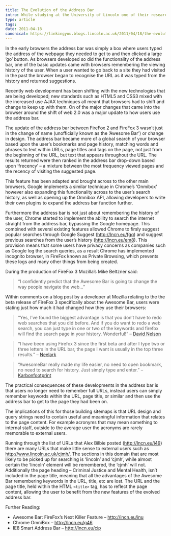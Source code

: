 ```yaml
---
title: The Evolution of the Address Bar
intro: While studying at the University of Lincoln one of their research projects looked at the value of their ac.uk domain. I was asked to write a short post about the changes happening in address bars of 'modern' browsers.
type: article
tags:
date: 2011-04-18
canonical: https://linkingyou.blogs.lincoln.ac.uk/2011/04/18/the-evolution-of-the-address-bar/
---
```


In the early browsers the address bar was simply a box where users typed the address of the webpage they needed to get to and then clicked a large ‘go’ button. As browsers developed so did the functionality of the address bar, one of the basic updates came with browsers remembering the viewing history of the user. When a user wanted to go back to a site they had visited in the past the browser began to recognise the URL as it was typed from the history and returned suggestions.

Recently web development has been shifting with the new technologies that are being developed; new standards such as HTML5 and CSS3 mixed with the increased use AJAX techniques all meant that browsers had to shift and change to keep up with them. On of the major changes that came into the browser around the shift of web 2.0 was a major update to how users use the address bar.

The update of the address bar between FireFox 2 and FireFox 3 wasn’t just in the change of name (unofficially known as the ‘Awesome Bar’) or change in design. The address bar became more of a global search of your browser based upon the user’s bookmarks and page history, matching words and phrases to text within URLs, page titles and tags on the page, not just from the beginning of the URL, but text that appears throughout the URL. The results returned were then ranked in the address bar drop-down based upon ‘frecency’ – a mixture between the most frequency viewed pages and the recency of visiting the suggested page.

This feature has been adapted and brought across to the other main browsers, Google implements a similar technique in Chrome’s ‘Onmibox’ however also expanding this functionality across to the user’s search history, as well as opening up the Omnibox API, allowing developers to write their own plugins to expand the address bar function further.

Furthermore the address bar is not just about remembering the history of the user, Chrome started to implement the ability to search the internet straight from the address bar, bypassing the Google homepage. This combined with several existing features allowed Chrome to firsly suggest popular searches through Google Suggest (http://lncn.eu/fgq) and suggest previous searches from the user’s history (http://lncn.eu/em8). This provision means that some users have privacy concerns as companies such as Google log the search queries, as a result Chrome has implemented incognito browser, in FireFox known as Private Browsing, which prevents these logs and many other things from being created.

During the production of FireFox 3 Mozilla’s Mike Beltzner said:

> “I confidently predict that the Awesome Bar is going to change the way people navigate the web…”

Within comments on a blog post by a developer at Mozilla relating to the the beta release of FireFox 3 specifically about the Awesome Bar, users were stating just how much it had changed how they use their browsers:

> “Yes, I’ve found the biggest advantage is that you don’t have to redo web searches that you did before. And if you do want to redo a web search, you can just type in one or two of the keywords and firefox will find the search page in your history. Wonderful!” – [David Nelson](http://www.dria.org/wordpress/archives/2008/04/17/628/comment-page-1/#comment-57983)

> “I have been using Firefox 3 since the first beta and after I type two or three letters in the URL bar, the page I want is usually in the top three results.” – [Neelark](http://www.dria.org/wordpress/archives/2008/04/17/628/comment-page-1/#comment-58037)

> “AwesomeBar really made my life easier, no need to open bookmark, no need to search for history. Just simply type and enter.” – [Karbonfootprint](http://www.dria.org/wordpress/archives/2008/04/17/628/comment-page-1/#comment-60471)

The practical consequences of these developments in the address bar is that users no longer need to remember full URLs, instead users can simply remember keywords within the URL, page title, or similar and then use the address bar to get to the page they had been on.

The implications of this for those building sitemaps is that URL design and query strings need to contain useful and meaningful information that relates to the page content. For example acronyms that may mean something to internal staff, outside to the average user the acronyms are rarely memorable to external users.

Running through the list of URLs that Alex Bilbie posted (http://lncn.eu/i49) there are many URLs that make little sense to external users such as http://www.lincoln.ac.uk/cjmh/. The sections in this domain that are most likely to be picked up for searching is ‘lincoln’ and ‘cjmh’, while almost certain the ‘lincoln’ element will be remembered, the ‘cjmh’ will not. Additionally the page heading – Criminal Justice and Mental Health, isn’t included in the page title, meaning that all the advantages of the Awesome Bar remembering keywords in the URL, title, etc are lost. The URL and the page title, held within the HTML `<title>` tag, has to reflect the page content, allowing the user to benefit from the new features of the evolved address bar.

Further Reading:

- Awesome Bar: FireFox’s Next Killer Feature – http://lncn.eu/inu
- Chrome OmniBox – http://lncn.eu/g46
- IE8 Smart Address Bar – http://lncn.eu/cip
